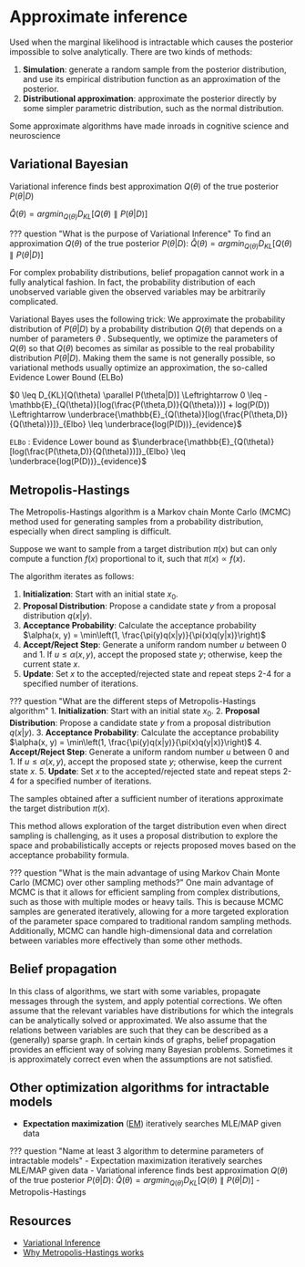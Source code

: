 # Approximate inference
Used when the marginal likelihood is intractable which causes the posterior impossible to solve analytically. There are two kinds of methods:

1. **Simulation**: generate a random sample from the posterior distribution, and use its empirical distribution function as an approximation of the posterior.
2. **Distributional approximation**: approximate the posterior directly by some simpler parametric distribution, such as the normal distribution.

Some approximate algorithms have made inroads in cognitive science and neuroscience

## Variational Bayesian
Variational inference finds best approximation $Q(\theta)$ of the true posterior $P(\theta|D)$

$\hat{Q}(\theta)=argmin_{Q(\theta)}D_{KL}[Q(\theta) \parallel P(\theta|D)]$

??? question "What is the purpose of Variational Inference"
    To find an approximation $Q(\theta)$ of the true posterior $P(\theta|D)$:
    $\hat{Q}(\theta)=argmin_{Q(\theta)}D_{KL}[Q(\theta) \parallel P(\theta|D)]$

For complex probability distributions, belief propagation cannot work in a fully analytical fashion. In fact, the probability distribution of each unobserved variable given the observed variables may be arbitrarily complicated.

Variational Bayes uses the following trick: We approximate the probability distribution of $P(\theta|D)$ by a probability distribution $Q(\theta)$ that depends on a number of parameters $\theta$ . Subsequently, we optimize the parameters of $Q(\theta)$ so that $Q(\theta)$ becomes as similar as possible to the real probability distribution $P(\theta|D)$. Making them the same is not generally possible, so variational methods usually optimize an approximation, the so-called Evidence Lower Bound (ELBo)

$0 \leq D_{KL}[Q(\theta) \parallel P(\theta|D)] \Leftrightarrow 0 \leq - \mathbb{E}_{Q(\theta)}[log(\frac{P(\theta,D)}{Q(\theta)})] + log(P(D)) \Leftrightarrow \underbrace{\mathbb{E}_{Q(\theta)}[log(\frac{P(\theta,D)}{Q(\theta)})]}_{Elbo} \leq \underbrace{log(P(D))}_{evidence}$

`ELBo`
: Evidence Lower bound as $\underbrace{\mathbb{E}_{Q(\theta)}[log(\frac{P(\theta,D)}{Q(\theta)})]}_{Elbo} \leq \underbrace{log(P(D))}_{evidence}$

## Metropolis-Hastings
The Metropolis-Hastings algorithm is a Markov chain Monte Carlo (MCMC) method used for generating samples from a probability distribution, especially when direct sampling is difficult.

Suppose we want to sample from a target distribution $\pi(x)$ but can only compute a function $f(x)$ proportional to it, such that $\pi(x) \propto f(x)$.

The algorithm iterates as follows:

1. **Initialization**: Start with an initial state $x_0$.
2. **Proposal Distribution**: Propose a candidate state $y$ from a proposal distribution $q(x|y)$.
3. **Acceptance Probability**: Calculate the acceptance probability $\alpha(x, y) = \min\left(1, \frac{\pi(y)q(x|y)}{\pi(x)q(y|x)}\right)$
4. **Accept/Reject Step**: Generate a uniform random number $u$ between 0 and 1. If $u \leq \alpha(x, y)$, accept the proposed state $y$; otherwise, keep the current state $x$.
5. **Update**: Set $x$ to the accepted/rejected state and repeat steps 2-4 for a specified number of iterations.

??? question "What are the different steps of Metropolis-Hastings algorithm"
    1. **Initialization**: Start with an initial state $x_0$.
    2. **Proposal Distribution**: Propose a candidate state $y$ from a proposal distribution $q(x|y)$.
    3. **Acceptance Probability**: Calculate the acceptance probability $\alpha(x, y) = \min\left(1, \frac{\pi(y)q(x|y)}{\pi(x)q(y|x)}\right)$
    4. **Accept/Reject Step**: Generate a uniform random number $u$ between 0 and 1. If $u \leq \alpha(x, y)$, accept the proposed state $y$; otherwise, keep the current state $x$.
    5. **Update**: Set $x$ to the accepted/rejected state and repeat steps 2-4 for a specified number of iterations.

The samples obtained after a sufficient number of iterations approximate the target distribution $\pi(x)$.

This method allows exploration of the target distribution even when direct sampling is challenging, as it uses a proposal distribution to explore the space and probabilistically accepts or rejects proposed moves based on the acceptance probability formula.

??? question "What is the main advantage of using Markov Chain Monte Carlo (MCMC) over other sampling methods?"
    One main advantage of MCMC is that it allows for efficient sampling from complex distributions, such as those with multiple modes or heavy tails. This is because MCMC samples are generated iteratively, allowing for a more targeted exploration of the parameter space compared to traditional random sampling methods. Additionally, MCMC can handle high-dimensional data and correlation between variables more effectively than some other methods.

## Belief propagation
In this class of algorithms, we start with some variables, propagate messages through the system, and apply potential corrections. We often assume that the relevant variables have distributions for which the integrals can be analytically solved or approximated. We also assume that the relations between variables are such that they can be described as a (generally) sparse graph. In certain kinds of graphs, belief propagation provides an efficient way of solving many Bayesian problems. Sometimes it is approximately correct even when the assumptions are not satisfied.

## Other optimization algorithms for intractable models

- **Expectation maximization** ([EM](https://stats.stackexchange.com/a/524802)) iteratively searches MLE/MAP given data

??? question "Name at least 3 algorithm to determine parameters of intractable models"
    - Expectation maximization iteratively searches MLE/MAP given data
    - Variational inference  finds best
    approximation
    $Q(\theta)$ of the true posterior $P(\theta|D)$: $\hat{Q}(\theta)=argmin_{Q(\theta)}D_{KL}[Q(\theta) \parallel P(\theta|D)]$
    - Metropolis-Hastings

## Resources

- [Variational Inference](https://gregorygundersen.com/blog/2021/04/16/variational-inference/)
- [Why Metropolis-Hastings works](https://gregorygundersen.com/blog/2019/11/02/metropolis-hastings/)
